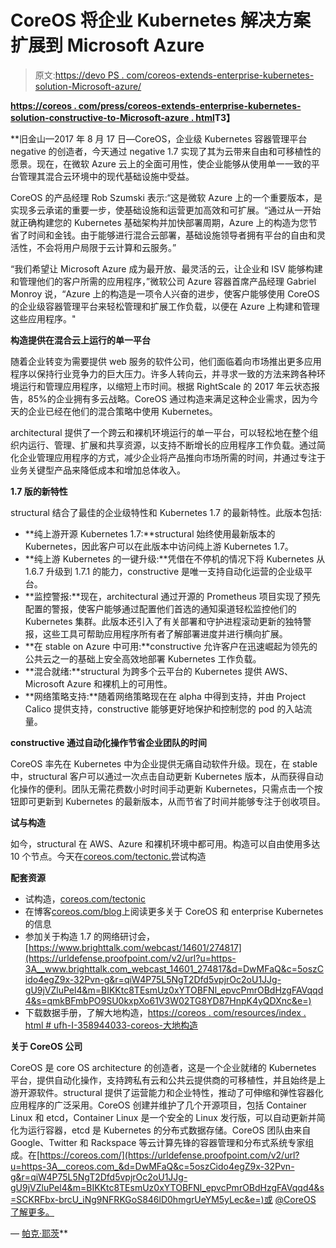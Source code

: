 # CoreOS 将企业 Kubernetes 解决方案扩展到 Microsoft Azure

> 原文:[https://devo PS . com/coreos-extends-enterprise-kubernetes-solution-Microsoft-azure/](https://devops.com/coreos-extends-enterprise-kubernetes-solution-microsoft-azure/)

**[https://coreos . com/press/coreos-extends-enterprise-kubernetes-solution-constructive-to-Microsoft-azure . html](https://coreos.com/press/coreos-extends-enterprise-kubernetes-solution-tectonic-to-microsoft-azure.html)T3】**

 **旧金山—2017 年 8 月 17 日—CoreOS，企业级 Kubernetes 容器管理平台 negative 的创造者，今天通过 negative 1.7 实现了其为云带来自由和可移植性的愿景。现在，在微软 Azure 云上的全面可用性，使企业能够从使用单一一致的平台管理其混合云环境中的现代基础设施中受益。

CoreOS 的产品经理 Rob Szumski 表示:“这是微软 Azure 上的一个重要版本，是实现多云承诺的重要一步，使基础设施和运营更加高效和可扩展。“通过从一开始就正确构建您的 Kubernetes 基础架构并加快部署周期，Azure 上的构造为您节省了时间和金钱。由于能够进行混合云部署，基础设施领导者拥有平台的自由和灵活性，不会将用户局限于云计算和云服务。”

“我们希望让 Microsoft Azure 成为最开放、最灵活的云，让企业和 ISV 能够构建和管理他们的客户所需的应用程序，”微软公司 Azure 容器首席产品经理 Gabriel Monroy 说，“Azure 上的构造是一项令人兴奋的进步，使客户能够使用 CoreOS 的企业级容器管理平台来轻松管理和扩展工作负载，以便在 Azure 上构建和管理这些应用程序。"

**构造提供在混合云上运行的单一平台**

随着企业转变为需要提供 web 服务的软件公司，他们面临着向市场推出更多应用程序以保持行业竞争力的巨大压力。许多人转向云，并寻求一致的方法来跨各种环境运行和管理应用程序，以缩短上市时间。根据 RightScale 的 2017 年云状态报告，85%的企业拥有多云战略。CoreOS 通过构造来满足这种企业需求，因为今天的企业已经在他们的混合策略中使用 Kubernetes。

architectural 提供了一个跨云和裸机环境运行的单一平台，可以轻松地在整个组织内运行、管理、扩展和共享资源，以支持不断增长的应用程序工作负载。通过简化企业管理应用程序的方式，减少企业将产品推向市场所需的时间，并通过专注于业务关键型产品来降低成本和增加总体收入。

**1.7 版的新特性**

structural 结合了最佳的企业级特性和 Kubernetes 1.7 的最新特性。此版本包括:

*   **纯上游开源 Kubernetes 1.7:**structural 始终使用最新版本的 Kubernetes，因此客户可以在此版本中访问纯上游 Kubernetes 1.7。
*   **纯上游 Kubernetes 的一键升级:**凭借在不停机的情况下将 Kubernetes 从 1.6.7 升级到 1.7.1 的能力，constructive 是唯一支持自动化运营的企业级平台。
*   **监控警报:**现在，architectural 通过开源的 Prometheus 项目实现了预先配置的警报，使客户能够通过配置他们首选的通知渠道轻松监控他们的 Kubernetes 集群。此版本还引入了有关部署和守护进程滚动更新的独特警报，这些工具可帮助应用程序所有者了解部署进度并进行横向扩展。
*   **在 stable on Azure 中可用:**constructive 允许客户在迅速崛起为领先的公共云之一的基础上安全高效地部署 Kubernetes 工作负载。
*   **混合就绪:**structural 为跨多个云平台的 Kubernetes 提供 AWS、Microsoft Azure 和裸机上的可用性。
*   **网络策略支持:**随着网络策略现在在 alpha 中得到支持，并由 Project Calico 提供支持，constructive 能够更好地保护和控制您的 pod 的入站流量。

**constructive 通过自动化操作节省企业团队的时间**

CoreOS 率先在 Kubernetes 中为企业提供无痛自动软件升级。现在，在 stable 中，structural 客户可以通过一次点击自动更新 Kubernetes 版本，从而获得自动化操作的便利。团队无需花费数小时时间手动更新 Kubernetes，只需点击一个按钮即可更新到 Kubernetes 的最新版本，从而节省了时间并能够专注于创收项目。

**试与构造**

如今，structural 在 AWS、Azure 和裸机环境中都可用。构造可以自由使用多达 10 个节点。今天在[coreos.com/tectonic.](https://urldefense.proofpoint.com/v2/url?u=https-3A__coreos.com_tectonic&d=DwMFaQ&c=5oszCido4egZ9x-32Pvn-g&r=qiW4P75L5NgT2Dfd5vpjrOc2oU1JJg-gU9jVZluPel4&m=BIKKtc8TEsmUz0xYTOBFNl_epvcPmrOBdHzgFAVqqd4&s=LJpqV0XadEDESEyT8J0ci7gvYmzSCwORya7Zuty6yU4&e=)尝试构造

**配套资源**

*   试构造，[coreos.com/tectonic](https://urldefense.proofpoint.com/v2/url?u=https-3A__coreos.com_tectonic&d=DwMFaQ&c=5oszCido4egZ9x-32Pvn-g&r=qiW4P75L5NgT2Dfd5vpjrOc2oU1JJg-gU9jVZluPel4&m=BIKKtc8TEsmUz0xYTOBFNl_epvcPmrOBdHzgFAVqqd4&s=LJpqV0XadEDESEyT8J0ci7gvYmzSCwORya7Zuty6yU4&e=)
*   在博客[coreos.com/blog](https://urldefense.proofpoint.com/v2/url?u=https-3A__coreos.com_blog&d=DwMFaQ&c=5oszCido4egZ9x-32Pvn-g&r=qiW4P75L5NgT2Dfd5vpjrOc2oU1JJg-gU9jVZluPel4&m=BIKKtc8TEsmUz0xYTOBFNl_epvcPmrOBdHzgFAVqqd4&s=3pOsP8WuV9IGq-vlBQnNTnlgRWL5IvcXmTGl18w498U&e=)上阅读更多关于 CoreOS 和 enterprise Kubernetes 的信息
*   参加关于构造 1.7 的网络研讨会，[https://www.brighttalk.com/webcast/14601/274817](https://urldefense.proofpoint.com/v2/url?u=https-3A__www.brighttalk.com_webcast_14601_274817&d=DwMFaQ&c=5oszCido4egZ9x-32Pvn-g&r=qiW4P75L5NgT2Dfd5vpjrOc2oU1JJg-gU9jVZluPel4&m=BIKKtc8TEsmUz0xYTOBFNl_epvcPmrOBdHzgFAVqqd4&s=qmkBFmbPO9SU0kxpXo61V3W02TG8YD87HnpK4yQDXnc&e=)
*   下载数据手册，了解大地构造，[https://coreos . com/resources/index . html # ufh-I-358944033-coreos-大地构造](https://urldefense.proofpoint.com/v2/url?u=https-3A__coreos.com_resources_index.html-23ufh-2Di-2D358944033-2Dcoreos-2Dtectonic&d=DwMFaQ&c=5oszCido4egZ9x-32Pvn-g&r=qiW4P75L5NgT2Dfd5vpjrOc2oU1JJg-gU9jVZluPel4&m=BIKKtc8TEsmUz0xYTOBFNl_epvcPmrOBdHzgFAVqqd4&s=DCSrY0yv-Arns0SgMN4nLzXK8J6K3IBHPFskBFJNPrg&e=)

**关于 CoreOS 公司**

CoreOS 是 core OS architecture 的创造者，这是一个企业就绪的 Kubernetes 平台，提供自动化操作，支持跨私有云和公共云提供商的可移植性，并且始终是上游开源软件。structural 提供了运营能力和企业特性，推动了可伸缩和弹性容器化应用程序的广泛采用。CoreOS 创建并维护了几个开源项目，包括 Container Linux 和 etcd，Container Linux 是一个安全的 Linux 发行版，可以自动更新并简化为运行容器，etcd 是 Kubernetes 的分布式数据存储。CoreOS 团队由来自 Google、Twitter 和 Rackspace 等云计算先锋的容器管理和分布式系统专家组成。在[https://coreos.com/](https://urldefense.proofpoint.com/v2/url?u=https-3A__coreos.com_&d=DwMFaQ&c=5oszCido4egZ9x-32Pvn-g&r=qiW4P75L5NgT2Dfd5vpjrOc2oU1JJg-gU9jVZluPel4&m=BIKKtc8TEsmUz0xYTOBFNl_epvcPmrOBdHzgFAVqqd4&s=SCKRFbx-brcU_iNg9NFRKGoS846lD0hmgrUeYM5yLec&e=)或 [@CoreOS 了解更多。](https://urldefense.proofpoint.com/v2/url?u=https-3A__twitter.com_coreos&d=DwMFaQ&c=5oszCido4egZ9x-32Pvn-g&r=qiW4P75L5NgT2Dfd5vpjrOc2oU1JJg-gU9jVZluPel4&m=BIKKtc8TEsmUz0xYTOBFNl_epvcPmrOBdHzgFAVqqd4&s=y-40NMg2Dsw_P78EC8Ty7f6ku83OJ35egDGUxJwbcCU&e=)

— [帕克·耶茨](https://devops.com/author/parkerdevops-com/)**